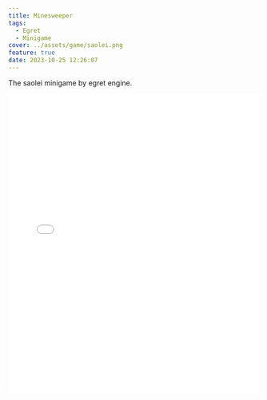 ```yaml
---
title: Minesweeper
tags:
  - Egret
  - Minigame
cover: ../assets/game/saolei.png
feature: true
date: 2023-10-25 12:26:07
---
```

The saolei minigame by egret engine.
<iframe
width=100%
height=600
src='../assets/game/saolei/index.html'
frameborder=0
></iframe>